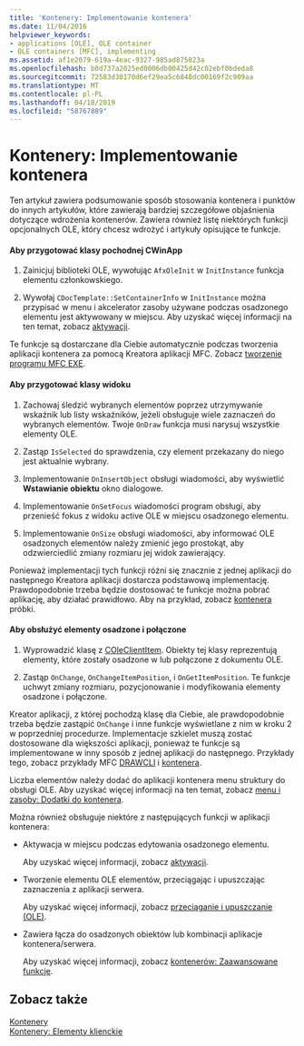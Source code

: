 ```yaml
---
title: 'Kontenery: Implementowanie kontenera'
ms.date: 11/04/2016
helpviewer_keywords:
- applications [OLE], OLE container
- OLE containers [MFC], implementing
ms.assetid: af1e2079-619a-4eac-9327-985ad875823a
ms.openlocfilehash: b0d737a2025ed0006db00425d42c02ebf0bdeda8
ms.sourcegitcommit: 72583d30170d6ef29ea5c6848dc00169f2c909aa
ms.translationtype: MT
ms.contentlocale: pl-PL
ms.lasthandoff: 04/18/2019
ms.locfileid: "58767889"
---
```

# <a name="containers-implementing-a-container"></a>Kontenery: Implementowanie kontenera

Ten artykuł zawiera podsumowanie sposób stosowania kontenera i punktów do innych artykułów, które zawierają bardziej szczegółowe objaśnienia dotyczące wdrożenia kontenerów. Zawiera również listę niektórych funkcji opcjonalnych OLE, który chcesz wdrożyć i artykuły opisujące te funkcje.

#### <a name="to-prepare-your-cwinapp-derived-class"></a>Aby przygotować klasy pochodnej CWinApp

1. Zainicjuj biblioteki OLE, wywołując `AfxOleInit` w `InitInstance` funkcja elementu członkowskiego.

1. Wywołaj `CDocTemplate::SetContainerInfo` w `InitInstance` można przypisać w menu i akcelerator zasoby używane podczas osadzonego elementu jest aktywowany w miejscu. Aby uzyskać więcej informacji na ten temat, zobacz [aktywacji](../mfc/activation-cpp.md).

Te funkcje są dostarczane dla Ciebie automatycznie podczas tworzenia aplikacji kontenera za pomocą Kreatora aplikacji MFC. Zobacz [tworzenie programu MFC EXE](../mfc/reference/mfc-application-wizard.md).

#### <a name="to-prepare-your-view-class"></a>Aby przygotować klasy widoku

1. Zachowaj śledzić wybranych elementów poprzez utrzymywanie wskaźnik lub listy wskaźników, jeżeli obsługuje wiele zaznaczeń do wybranych elementów. Twoje `OnDraw` funkcja musi narysuj wszystkie elementy OLE.

1. Zastąp `IsSelected` do sprawdzenia, czy element przekazany do niego jest aktualnie wybrany.

1. Implementowanie `OnInsertObject` obsługi wiadomości, aby wyświetlić **Wstawianie obiektu** okno dialogowe.

1. Implementowanie `OnSetFocus` wiadomości program obsługi, aby przenieść fokus z widoku active OLE w miejscu osadzonego elementu.

1. Implementowanie `OnSize` obsługi wiadomości, aby informować OLE osadzonych elementów należy zmienić jego prostokąt, aby odzwierciedlić zmiany rozmiaru jej widok zawierający.

Ponieważ implementacji tych funkcji różni się znacznie z jednej aplikacji do następnego Kreatora aplikacji dostarcza podstawową implementację. Prawdopodobnie trzeba będzie dostosować te funkcje można pobrać aplikację, aby działać prawidłowo. Aby na przykład, zobacz [kontenera](../overview/visual-cpp-samples.md) próbki.

#### <a name="to-handle-embedded-and-linked-items"></a>Aby obsłużyć elementy osadzone i połączone

1. Wyprowadzić klasę z [COleClientItem](../mfc/reference/coleclientitem-class.md). Obiekty tej klasy reprezentują elementy, które zostały osadzone w lub połączone z dokumentu OLE.

1. Zastąp `OnChange`, `OnChangeItemPosition`, i `OnGetItemPosition`. Te funkcje uchwyt zmiany rozmiaru, pozycjonowanie i modyfikowania elementy osadzone i połączone.

Kreator aplikacji, z której pochodzą klasę dla Ciebie, ale prawdopodobnie trzeba będzie zastąpić `OnChange` i inne funkcje wyświetlane z nim w kroku 2 w poprzedniej procedurze. Implementacje szkielet muszą zostać dostosowane dla większości aplikacji, ponieważ te funkcje są implementowane w inny sposób z jednej aplikacji do następnego. Przykłady tego, zobacz przykłady MFC [DRAWCLI](../overview/visual-cpp-samples.md) i [kontenera](../overview/visual-cpp-samples.md).

Liczba elementów należy dodać do aplikacji kontenera menu struktury do obsługi OLE. Aby uzyskać więcej informacji na ten temat, zobacz [menu i zasoby: Dodatki do kontenera](../mfc/menus-and-resources-container-additions.md).

Można również obsługuje niektóre z następujących funkcji w aplikacji kontenera:

- Aktywacja w miejscu podczas edytowania osadzonego elementu.

   Aby uzyskać więcej informacji, zobacz [aktywacji](../mfc/activation-cpp.md).

- Tworzenie elementu OLE elementów, przeciągając i upuszczając zaznaczenia z aplikacji serwera.

   Aby uzyskać więcej informacji, zobacz [przeciąganie i upuszczanie (OLE)](../mfc/drag-and-drop-ole.md).

- Zawiera łącza do osadzonych obiektów lub kombinacji aplikacje kontenera/serwera.

   Aby uzyskać więcej informacji, zobacz [kontenerów: Zaawansowane funkcje](../mfc/containers-advanced-features.md).

## <a name="see-also"></a>Zobacz także

[Kontenery](../mfc/containers.md)<br/>
[Kontenery: Elementy klienckie](../mfc/containers-client-items.md)
